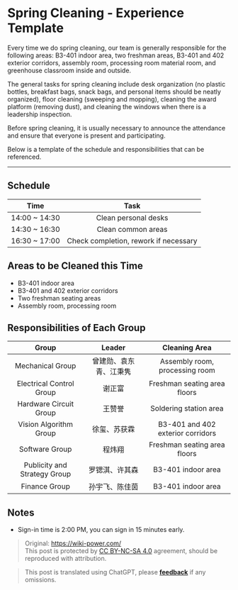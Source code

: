# Spring Cleaning - Experience Template

Every time we do spring cleaning, our team is generally responsible for the following areas: B3-401 indoor area, two freshman areas, B3-401 and 402 exterior corridors, assembly room, processing room material room, and greenhouse classroom inside and outside.

The general tasks for spring cleaning include desk organization (no plastic bottles, breakfast bags, snack bags, and personal items should be neatly organized), floor cleaning (sweeping and mopping), cleaning the award platform (removing dust), and cleaning the windows when there is a leadership inspection.

Before spring cleaning, it is usually necessary to announce the attendance and ensure that everyone is present and participating.

Below is a template of the schedule and responsibilities that can be referenced.

---

## Schedule

|     Time      |           Task           |
| :-----------: | :----------------------: |
| 14:00 ~ 14:30 |     Clean personal desks     |
| 14:30 ~ 16:30 |     Clean common areas     |
| 16:30 ~ 17:00 | Check completion, rework if necessary |

## Areas to be Cleaned this Time

- B3-401 indoor area
- B3-401 and 402 exterior corridors
- Two freshman seating areas
- Assembly room, processing room

## Responsibilities of Each Group

|    Group    |         Leader         |      Cleaning Area      |
| :--------: | :--------------------: | :--------------------: |
|   Mechanical Group   | 曾建勋、袁东青、江秉隽 |     Assembly room, processing room     |
|   Electrical Control Group   |         谢正富         |    Freshman seating area floors    |
| Hardware Circuit Group |         王赞誉         |        Soldering station area        |
| Vision Algorithm Group |      徐玺、苏获霖      | B3-401 and 402 exterior corridors |
|   Software Group   |         程炜翔         |    Freshman seating area floors    |
|   Publicity and Strategy Group   |     罗锶淇、许其森     |      B3-401 indoor area       |
|   Finance Group   |     孙宇飞、陈佳茵     |      B3-401 indoor area       |

## Notes

- Sign-in time is 2:00 PM, you can sign in 15 minutes early.

> Original: <https://wiki-power.com/>  
> This post is protected by [CC BY-NC-SA 4.0](https://creativecommons.org/licenses/by/4.0/deed.en) agreement, should be reproduced with attribution.

> This post is translated using ChatGPT, please [**feedback**](https://github.com/linyuxuanlin/Wiki_MkDocs/issues/new) if any omissions.